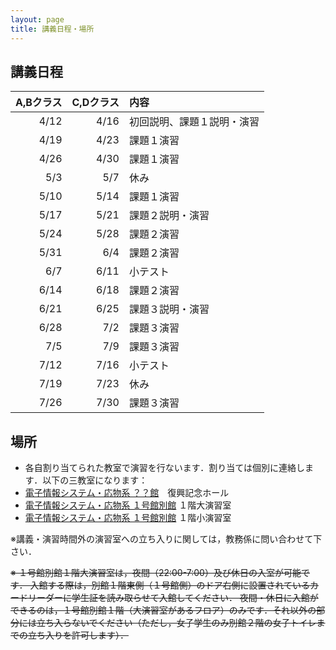 ```yaml
---
layout: page
title: 講義日程・場所
---
```


## 講義日程

|  A,Bクラス  |  C,Dクラス  |             内容           |
|     ---:    |     ---:    |            :---            |
|       4/12  |       4/16  | 初回説明、課題１説明・演習 |
|       4/19  |       4/23  |                 課題１演習 |
|       4/26  |       4/30  |                 課題１演習 |
|        5/3  |        5/7  |                       休み |
|       5/10  |       5/14  |                 課題１演習 |
|       5/17  |       5/21  |           課題２説明・演習 |
|       5/24  |       5/28  |                 課題２演習 |
|       5/31  |        6/4  |                 課題２演習 |
|        6/7  |       6/11  |                   小テスト |
|       6/14  |       6/18  |                 課題２演習 |
|       6/21  |       6/25  |           課題３説明・演習 |
|       6/28  |        7/2  |                 課題３演習 |
|        7/5  |        7/9  |                 課題３演習 |
|       7/12  |       7/16  |                   小テスト |
|       7/19  |       7/23  |                       休み |
|       7/26  |       7/30  |                 課題３演習 |


## 場所

+ 各自割り当てられた教室で演習を行ないます．割り当ては個別に連絡します．以下の三教室になります：
+ [電子情報システム・応物系 ？？館]()　復興記念ホール
+ [電子情報システム・応物系 １号館別館](http://www.eng.tohoku.ac.jp/map/?menu=campus&area=d&build=11) １階大演習室
+ [電子情報システム・応物系 １号館別館](http://www.eng.tohoku.ac.jp/map/?menu=campus&area=d&build=11) １階小演習室

※講義・演習時間外の演習室への立ち入りに関しては，教務係に問い合わせて下さい．

~~※ １号館別館１階大演習室は，夜間（22:00-7:00）及び休日の入室が可能です．
入館する際は，別館１階東側（１号館側）のドア右側に設置されているカードリーダーに学生証を読み取らせて入館してください．
夜間・休日に入館ができるのは，１号館別館１階（大演習室があるフロア）のみです．それ以外の部分には立ち入らないでください（ただし，女子学生のみ別館２階の女子トイレまでの立ち入りを許可します）．~~
